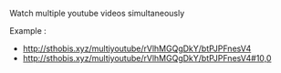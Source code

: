 Watch multiple youtube videos simultaneously

Example :
- http://sthobis.xyz/multiyoutube/rVlhMGQgDkY/btPJPFnesV4
- http://sthobis.xyz/multiyoutube/rVlhMGQgDkY/btPJPFnesV4#10,0